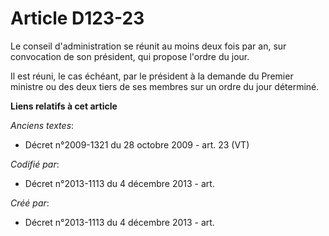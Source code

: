 # Article D123-23

Le conseil d'administration se réunit au moins deux fois par an, sur convocation de son président, qui propose l'ordre du
jour.

Il est réuni, le cas échéant, par le président à la demande du Premier ministre ou des deux tiers de ses membres sur un ordre
du jour déterminé.

**Liens relatifs à cet article**

_Anciens textes_:

  - Décret n°2009-1321 du 28 octobre 2009 - art. 23 (VT)

_Codifié par_:

  - Décret n°2013-1113 du 4 décembre 2013 - art.

_Créé par_:

  - Décret n°2013-1113 du 4 décembre 2013 - art.
